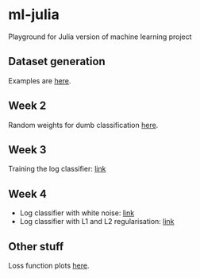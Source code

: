 # ml-julia
Playground for Julia version of machine learning project

## Dataset generation
Examples are [here](playground/playground.md).

## Week 2
Random weights for dumb classification [here](playground/randclassifier.md).

## Week 3
Training the log classifier: [link](playground/logclassifier.md)

## Week 4
 - Log classifier with white noise: [link](playground/logclassifier_whitenoise.md)
 - Log classifier with L1 and L2 regularisation: [link](playground/logclassifier_L12reg.md)

## Other stuff
Loss function plots [here](playground/lossfuncs.md).
